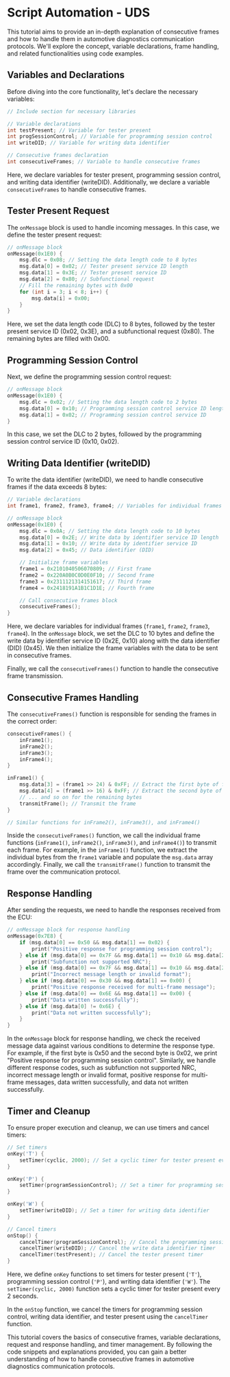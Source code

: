 # Script Automation - UDS

This tutorial aims to provide an in-depth explanation of consecutive frames and how to handle them in automotive diagnostics communication protocols. We'll explore the concept, variable declarations, frame handling, and related functionalities using code examples.

## Variables and Declarations

Before diving into the core functionality, let's declare the necessary variables:

```c
// Include section for necessary libraries

// Variable declarations
int testPresent; // Variable for tester present
int progSessionControl; // Variable for programming session control
int writeDID; // Variable for writing data identifier

// Consecutive frames declaration
int consecutiveFrames; // Variable to handle consecutive frames
```

Here, we declare variables for tester present, programming session control, and writing data identifier (writeDID). Additionally, we declare a variable `consecutiveFrames` to handle consecutive frames.

## Tester Present Request

The `onMessage` block is used to handle incoming messages. In this case, we define the tester present request:

```c
// onMessage block
onMessage(0x1E0) {
    msg.dlc = 0x08; // Setting the data length code to 8 bytes
    msg.data[0] = 0x02; // Tester present service ID length
    msg.data[1] = 0x3E; // Tester present service ID
    msg.data[2] = 0x80; // Subfunctional request
    // Fill the remaining bytes with 0x00
    for (int i = 3; i < 8; i++) {
        msg.data[i] = 0x00;
    }
}
```

Here, we set the data length code (DLC) to 8 bytes, followed by the tester present service ID (0x02, 0x3E), and a subfunctional request (0x80). The remaining bytes are filled with 0x00.

## Programming Session Control

Next, we define the programming session control request:

```c
// onMessage block
onMessage(0x1E0) {
    msg.dlc = 0x02; // Setting the data length code to 2 bytes
    msg.data[0] = 0x10; // Programming session control service ID length
    msg.data[1] = 0x02; // Programming session control service ID
}
```

In this case, we set the DLC to 2 bytes, followed by the programming session control service ID (0x10, 0x02).

## Writing Data Identifier (writeDID)

To write the data identifier (writeDID), we need to handle consecutive frames if the data exceeds 8 bytes:

```c
// Variable declarations
int frame1, frame2, frame3, frame4; // Variables for individual frames

// onMessage block
onMessage(0x1E0) {
    msg.dlc = 0x0A; // Setting the data length code to 10 bytes
    msg.data[0] = 0x2E; // Write data by identifier service ID length
    msg.data[1] = 0x10; // Write data by identifier service ID
    msg.data[2] = 0x45; // Data identifier (DID)

    // Initialize frame variables
    frame1 = 0x2101040506070809; // First frame
    frame2 = 0x220A0B0C0D0E0F10; // Second frame
    frame3 = 0x2311121314151617; // Third frame
    frame4 = 0x2418191A1B1C1D1E; // Fourth frame

    // Call consecutive frames block
    consecutiveFrames();
}
```

Here, we declare variables for individual frames (`frame1`, `frame2`, `frame3`, `frame4`). In the `onMessage` block, we set the DLC to 10 bytes and define the write data by identifier service ID (0x2E, 0x10) along with the data identifier (DID) (0x45). We then initialize the frame variables with the data to be sent in consecutive frames.

Finally, we call the `consecutiveFrames()` function to handle the consecutive frame transmission.

## Consecutive Frames Handling

The `consecutiveFrames()` function is responsible for sending the frames in the correct order:

```c
consecutiveFrames() {
    inFrame1();
    inFrame2();
    inFrame3();
    inFrame4();
}

inFrame1() {
    msg.data[3] = (frame1 >> 24) & 0xFF; // Extract the first byte of frame1
    msg.data[4] = (frame1 >> 16) & 0xFF; // Extract the second byte of frame1
    // ... and so on for the remaining bytes
    transmitFrame(); // Transmit the frame
}

// Similar functions for inFrame2(), inFrame3(), and inFrame4()
```

Inside the `consecutiveFrames()` function, we call the individual frame functions (`inFrame1()`, `inFrame2()`, `inFrame3()`, and `inFrame4()`) to transmit each frame. For example, in the `inFrame1()` function, we extract the individual bytes from the `frame1` variable and populate the `msg.data` array accordingly. Finally, we call the `transmitFrame()` function to transmit the frame over the communication protocol.

## Response Handling

After sending the requests, we need to handle the responses received from the ECU:

```c
// onMessage block for response handling
onMessage(0x7E8) {
    if (msg.data[0] == 0x50 && msg.data[1] == 0x02) {
        print("Positive response for programming session control");
    } else if (msg.data[0] == 0x7F && msg.data[1] == 0x10 && msg.data[2] == 0x12) {
        print("Subfunction not supported NRC");
    } else if (msg.data[0] == 0x7F && msg.data[1] == 0x10 && msg.data[2] == 0x13) {
        print("Incorrect message length or invalid format");
    } else if (msg.data[0] == 0x30 && msg.data[1] == 0x00) {
        print("Positive response received for multi-frame message");
    } else if (msg.data[0] == 0x6E && msg.data[1] == 0x00) {
        print("Data written successfully");
    } else if (msg.data[0] != 0x6E) {
        print("Data not written successfully");
    }
}
```

In the `onMessage` block for response handling, we check the received message data against various conditions to determine the response type. For example, if the first byte is 0x50 and the second byte is 0x02, we print "Positive response for programming session control". Similarly, we handle different response codes, such as subfunction not supported NRC, incorrect message length or invalid format, positive response for multi-frame messages, data written successfully, and data not written successfully.

## Timer and Cleanup

To ensure proper execution and cleanup, we can use timers and cancel timers:

```c
// Set timers
onKey('T') {
    setTimer(cyclic, 2000); // Set a cyclic timer for tester present every 2 seconds
}

onKey('P') {
    setTimer(programSessionControl); // Set a timer for programming session control
}

onKey('W') {
    setTimer(writeDID); // Set a timer for writing data identifier
}

// Cancel timers
onStop() {
    cancelTimer(programSessionControl); // Cancel the programming session control timer
    cancelTimer(writeDID); // Cancel the write data identifier timer
    cancelTimer(testPresent); // Cancel the tester present timer
}
```

Here, we define `onKey` functions to set timers for tester present (`'T'`), programming session control (`'P'`), and writing data identifier (`'W'`). The `setTimer(cyclic, 2000)` function sets a cyclic timer for tester present every 2 seconds.

In the `onStop` function, we cancel the timers for programming session control, writing data identifier, and tester present using the `cancelTimer` function.

This tutorial covers the basics of consecutive frames, variable declarations, request and response handling, and timer management. By following the code snippets and explanations provided, you can gain a better understanding of how to handle consecutive frames in automotive diagnostics communication protocols.

